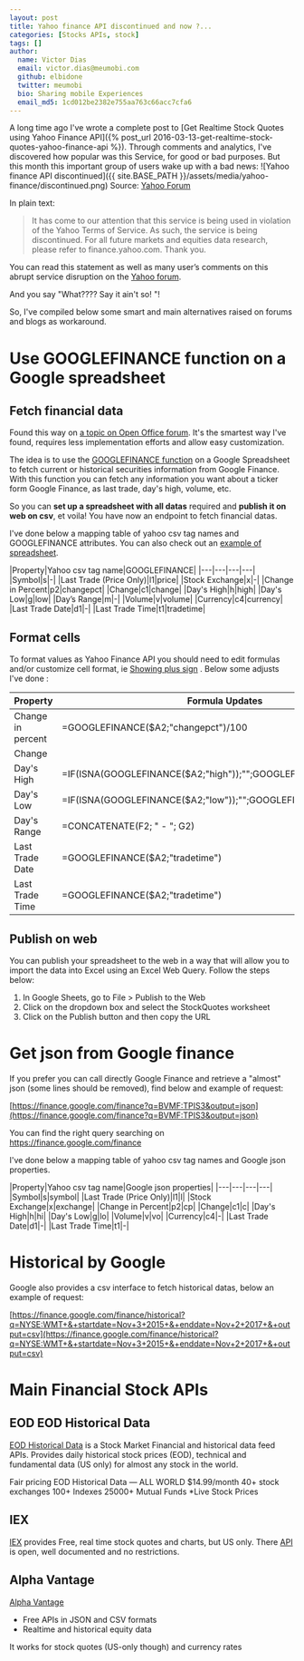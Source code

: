 ```yaml
---
layout: post
title: Yahoo finance API discontinued and now ?...
categories: [Stocks APIs, stock]
tags: []
author:
  name: Victor Dias
  email: victor.dias@meumobi.com
  github: elbidone
  twitter: meumobi
  bio: Sharing mobile Experiences
  email_md5: 1cd012be2382e755aa763c66acc7cfa6
---
```


A long time ago I've wrote a complete post to [Get Realtime Stock Quotes using Yahoo Finance API]({% post_url 2016-03-13-get-realtime-stock-quotes-yahoo-finance-api %}). Through comments and analytics, I've discovered how popular was this Service, for good or bad purposes. But this month this important group of users wake up with a bad news:
![Yahoo finance API discontinued]({{ site.BASE_PATH }}/assets/media/yahoo-finance/discontinued.png)
Source: [Yahoo Forum](https://forums.yahoo.net/t5/Yahoo-Finance-help/http-download-finance-yahoo-com-d-quotes-csv-s-GOOG-amp-f/m-p/387662/highlight/true#M6207)

In plain text:

> It has come to our attention that this service is being used in violation of the Yahoo Terms of Service.  As such, the service is being discontinued.  For all future markets and equities data research, please refer to finance.yahoo.com.  Thank you.

You can read this statement as well as many user’s comments on this abrupt service disruption on the [Yahoo forum](https://yahoo.uservoice.com/forums/382977-finance/suggestions/32103877-http-download-finance-yahoo-com-d-quotes-csv-s-a).

And you say "What????  Say it ain't so! "!

So, I've compiled below some smart and main alternatives raised on forums and blogs as workaround.

# Use GOOGLEFINANCE function on a Google spreadsheet

## Fetch financial data
Found this way on [a topic on Open Office forum](https://forum.openoffice.org/en/forum/viewtopic.php?f=9&p=430830#p431276). It's the smartest way I've found, requires less implementation efforts and allow easy customization. 

The idea is to use the [GOOGLEFINANCE function](https://support.google.com/docs/answer/3093281?hl=en) on a Google Spreadsheet to fetch current or historical securities information from Google Finance. With this function you can fetch any information you want about a ticker form Google Finance, as last trade, day's high, volume, etc. 

So you can **set up a spreadsheet with all datas** required and **publish it on web on csv**, et voila! You have now an endpoint to fetch financial datas.

I've done below a mapping table of yahoo csv tag names and GOOGLEFINANCE attributes. You can also check out an [example of spreadsheet](https://docs.google.com/spreadsheets/d/1uT2xjDtRHYfDYPM9BW2-kSkXnfC3HHDH6_rwLt3F-9Q/edit?usp=sharing). 

|Property|Yahoo csv tag name|GOOGLEFINANCE|
|---|---|---|---|
|Symbol|s|-|
|Last Trade (Price Only)|l1|price|
|Stock Exchange|x|-|
|Change in Percent|p2|changepct|
|Change|c1|change|
|Day's High|h|high|
|Day's Low|g|low|
|Day’s Range|m|-|
|Volume|v|volume|
|Currency|c4|currency|
|Last Trade Date|d1|-|
|Last Trade Time|t1|tradetime|

## Format cells
To format values as Yahoo Finance API you should need to edit formulas and/or customize cell format, ie [Showing plus sign](https://productforums.google.com/forum/#!topic/docs/HqUIPw2xeXc)
. Below some adjusts I've done :

|Property|Formula Updates|Custom format|
|---|---|---|
|Change in percent|=GOOGLEFINANCE($A2;"changepct")/100|+0.00%;-0.00%|
|Change||+0.00;-0.00|
|Day's High|=IF(ISNA(GOOGLEFINANCE($A2;"high"));"";GOOGLEFINANCE($A2;"high"))||
|Day's Low|=IF(ISNA(GOOGLEFINANCE($A2;"low"));"";GOOGLEFINANCE($A2;"low"))||
|Day's Range|=CONCATENATE(F2; " - "; G2)||
|Last Trade Date|=GOOGLEFINANCE($A2;"tradetime")|Day/Month/Year|
|Last Trade Time|=GOOGLEFINANCE($A2;"tradetime")|Hour:Minute|

## Publish on web

You can publish your spreadsheet to the web in a way that will allow you to import the data into Excel using an Excel Web Query. Follow the steps below:
	
1.	In Google Sheets, go to File > Publish to the Web
2.	Click on the dropdown box and select the StockQuotes worksheet
3.	Click on the Publish button and then copy the URL

# Get json from Google finance
If you prefer you can call directly Google Finance and retrieve a "almost" json (some lines should be removed), find below and example of request:

[https://finance.google.com/finance?q=BVMF:TPIS3&output=json](https://finance.google.com/finance?q=BVMF:TPIS3&output=json)

You can find the right query searching on https://finance.google.com/finance

I've done below a mapping table of yahoo csv tag names and Google json properties.

|Property|Yahoo csv tag name|Google json properties|
|---|---|---|---|
|Symbol|s|symbol|
|Last Trade (Price Only)|l1|l|
|Stock Exchange|x|exchange|
|Change in Percent|p2|cp|
|Change|c1|c|
|Day's High|h|hi|
|Day's Low|g|lo|
|Volume|v|vo|
|Currency|c4|-|
|Last Trade Date|d1|-|
|Last Trade Time|t1|-|

# Historical by Google
Google also provides a csv interface to fetch historical datas, below an example of request:

[https://finance.google.com/finance/historical?q=NYSE:WMT+&+startdate=Nov+3+2015+&+enddate=Nov+2+2017+&+output=csv](https://finance.google.com/finance/historical?q=NYSE:WMT+&+startdate=Nov+3+2015+&+enddate=Nov+2+2017+&+output=csv)


# Main Financial Stock APIs

## EOD EOD Historical Data
[EOD Historical Data](eodhistoricaldata.com) is a Stock Market Financial and historical data feed APIs.
Provides daily historical stock prices (EOD), technical and fundamental data (US only) for almost any stock in the world.

Fair pricing
EOD Historical Data — ALL WORLD
$14.99/month
40+ stock exchanges
100+ Indexes
25000+ Mutual Funds
*Live Stock Prices

## IEX
[IEX](https://iextrading.com/) provides Free, real time stock quotes and charts, but US only.
There [API](https://iextrading.com/developer/docs/#getting-started) is open, well documented and no restrictions.

## Alpha Vantage
[Alpha Vantage](https://www.alphavantage.co)

- Free APIs in JSON and CSV formats 
- Realtime and historical equity data 

It works for stock quotes (US-only though) and currency rates
